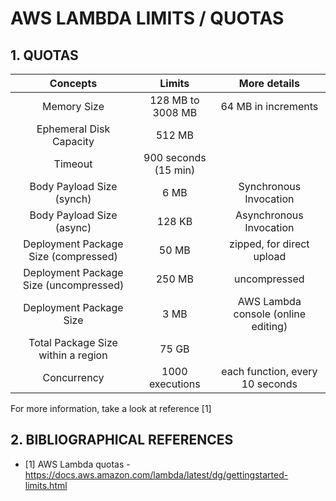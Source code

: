 # AWS LAMBDA LIMITS / QUOTAS

## 1. QUOTAS

| Concepts | Limits | More details |
| :---------: | :---------: | :---------: |
| Memory Size | 128 MB to 3008 MB | 64 MB in increments |
| Ephemeral Disk Capacity | 512 MB | |
| Timeout | 900 seconds (15 min) | |
| Body Payload Size (synch) | 6 MB | Synchronous Invocation |
| Body Payload Size (async) | 128 KB | Asynchronous Invocation |
| Deployment Package Size (compressed) | 50 MB | zipped, for direct upload |
| Deployment Package Size (uncompressed) | 250 MB | uncompressed |
| Deployment Package Size | 3 MB | AWS Lambda console (online editing) |
| Total Package Size within a region | 75 GB | |
| Concurrency | 1000 executions | each function, every 10 seconds |

For more information, take a look at reference [1]

## 2. BIBLIOGRAPHICAL REFERENCES

- [1] AWS Lambda quotas - https://docs.aws.amazon.com/lambda/latest/dg/gettingstarted-limits.html
